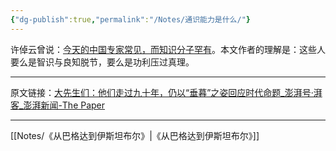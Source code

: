 ```yaml
---
{"dg-publish":true,"permalink":"/Notes/通识能力是什么/"}
---
```



许倬云曾说：<u>今天的中国专家常见，而知识分子罕有</u>。本文作者的理解是：这些人要么是智识与良知脱节，要么是功利压过真理。

---

原文链接：[大先生们：他们走过九十年，仍以“垂暮”之姿回应时代命题\_澎湃号·湃客\_澎湃新闻-The Paper](https://www.thepaper.cn/newsDetail_forward_10489586)

---

[[Notes/《从巴格达到伊斯坦布尔》\|《从巴格达到伊斯坦布尔》]]
